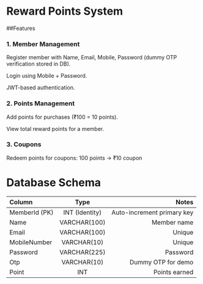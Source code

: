 # Reward Points System

##Features

### 1. Member Management

  Register member with Name, Email, Mobile, Password (dummy OTP verification stored in DB).
  
  Login using Mobile + Password.
  
  JWT-based authentication.

### 2. Points Management

  Add points for purchases (₹100 = 10 points).
  
  View total reward points for a member.

### 3. Coupons 

  Redeem points for coupons:
    100 points → ₹10 coupon
    
# Database Schema

| Column | Type | Notes |
| :--- | :---: | ---: |
| MemberId (PK) | INT (Identity) | Auto-increment primary key |
| Name | VARCHAR(100) | Member name |
| Email | VARCHAR(100) | Unique |
| MobileNumber | VARCHAR(10) | Unique |
| Password | VARCHAR(225) | Password |
| Otp | VARCHAR(10) | Dummy OTP for demo |
| Point | INT | Points earned |

